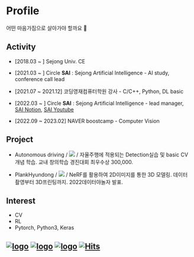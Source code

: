 # Profile

어떤 마음가짐으로 살아가야 할까요 🧐

## Activity

* [2018.03 ~ ] Sejong Univ. CE

* [2021.03 ~ ] Circle **SAI** : Sejong Artificial Intelligence - AI study, conference call lead

* [2021.07 ~ 2021.12] 코딩영재컴퓨터학원 강사 - C/C++, Python, DL basic

* [2022.03 ~ ] Circle **SAI** : Sejong Artificial Intelligence - lead manager, [SAI Notion](https://sejongai.notion.site/SAI-Sejong-Artificial-Intelligence-488d443cf680432ba43878b43521d204), [SAI Youtube](https://www.youtube.com/channel/UCMf5F1uTcuz8MPN62kb55cg/playlists?view_as=subscriber)

* [2022.09 ~ 2023.02] NAVER boostcamp - Computer Vision

## Project

* Autonomous driving / 
 <a href="https://github.com/yyongjae/self-driving"><img src="https://img.shields.io/badge/github-181717?style=for-the-badge&logo=github&logoColor=white"></a> /
자율주행에 적용되는 Detection실습 및 basic CV 개념 학습.
교내 창의학습 경진대회 최우수상 300,000.

* PlankHyundong / 
 <a href="https://github.com/yyongjae/PlankHyundong"><img src="https://img.shields.io/badge/github-181717?style=for-the-badge&logo=github&logoColor=white"></a> /
NeRF를 활용하여 2D이미지를 통한 3D 모델링. 데이터 촬영부터 3D프린팅까지. 2022데이터야놀자 발표. 

## Interest

* CV
* RL
* Pytorch, Python3, Keras


## 
[![logo](https://img.shields.io/badge/Blog-블로그-007396?style=flat)]() 
[![logo](https://img.shields.io/badge/Instagram-__yyongjae-E4405F?style=flat&logo=instagram&logoColor=white)](https://www.instagram.com/__yyongjae/) 
[![logo](https://img.shields.io/badge/Mail-dydwo706@naver.com-D14836?style=flat&logo=gmail&logoColor=white)](mailto:dydwo706@naver.com) 
[![Hits](https://hits.seeyoufarm.com/api/count/incr/badge.svg?url=https%3A%2F%2Fgithub.com%2Fyyongjae&count_bg=%23444244&title_bg=%23000000&icon=&icon_color=%23A07EFF&title=hits&edge_flat=false)](https://hits.seeyoufarm.com)
---
<!-- 
<a href="https://github.com/yyongjae/github-readme-stats">
  <img align="center" src="https://github-readme-stats.vercel.app/api?username=yyongjae&show_icons=true&theme=tokyonight" />
</a>
<a href="https://github.com/yyongjae/convoychat">
  <img align="center" src="https://github-readme-stats.vercel.app/api/top-langs/?username=yyongjae&layout=compact&theme=tokyonight" />
</a>

 -->
